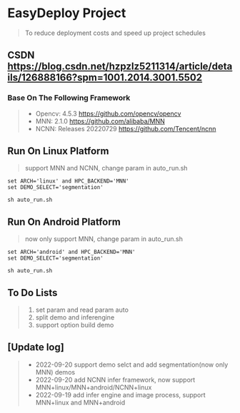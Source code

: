 # EasyDeploy Project
> To reduce deployment costs and speed up project schedules
## CSDN https://blog.csdn.net/hzpzlz5211314/article/details/126888166?spm=1001.2014.3001.5502

### Base On The Following Framework
>+ Opencv: 4.5.3 https://github.com/opencv/opencv 
>+ MNN: 2.1.0 https://github.com/alibaba/MNN      
>+ NCNN: Releases 20220729 https://github.com/Tencent/ncnn

## Run On Linux Platform
> support MNN and NCNN, change param in auto_run.sh
```
set ARCH='linux' and HPC_BACKEND='MNN'
set DEMO_SELECT='segmentation'

sh auto_run.sh
```

## Run On Android Platform
> now only support MNN, change param in auto_run.sh
```
set ARCH='android' and HPC_BACKEND='MNN'
set DEMO_SELECT='segmentation'

sh auto_run.sh
```

## To Do Lists
>1. set param and read param auto
>2. split demo and inferengine
>3. support option build demo

## [Update log]

>+ 2022-09-20 support demo selct and add segmentation(now only MNN) demos
>+ 2022-09-20 add NCNN infer framework, now support MNN+linux/MNN+android/NCNN+linux
>+ 2022-09-19 add infer engine and image process, support MNN+linux and MNN+android

